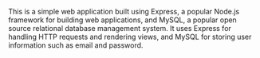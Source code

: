 This is a simple web application built using Express, a popular Node.js framework for building web applications, and MySQL, a popular open source relational database management system. It uses Express for handling HTTP requests and rendering views, and MySQL for storing user information such as email and password.

